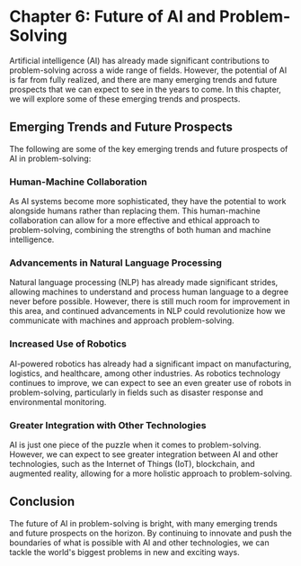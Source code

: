 Chapter 6: Future of AI and Problem-Solving
===========================================

Artificial intelligence (AI) has already made significant contributions to problem-solving across a wide range of fields. However, the potential of AI is far from fully realized, and there are many emerging trends and future prospects that we can expect to see in the years to come. In this chapter, we will explore some of these emerging trends and prospects.

Emerging Trends and Future Prospects
------------------------------------

The following are some of the key emerging trends and future prospects of AI in problem-solving:

### Human-Machine Collaboration

As AI systems become more sophisticated, they have the potential to work alongside humans rather than replacing them. This human-machine collaboration can allow for a more effective and ethical approach to problem-solving, combining the strengths of both human and machine intelligence.

### Advancements in Natural Language Processing

Natural language processing (NLP) has already made significant strides, allowing machines to understand and process human language to a degree never before possible. However, there is still much room for improvement in this area, and continued advancements in NLP could revolutionize how we communicate with machines and approach problem-solving.

### Increased Use of Robotics

AI-powered robotics has already had a significant impact on manufacturing, logistics, and healthcare, among other industries. As robotics technology continues to improve, we can expect to see an even greater use of robots in problem-solving, particularly in fields such as disaster response and environmental monitoring.

### Greater Integration with Other Technologies

AI is just one piece of the puzzle when it comes to problem-solving. However, we can expect to see greater integration between AI and other technologies, such as the Internet of Things (IoT), blockchain, and augmented reality, allowing for a more holistic approach to problem-solving.

Conclusion
----------

The future of AI in problem-solving is bright, with many emerging trends and future prospects on the horizon. By continuing to innovate and push the boundaries of what is possible with AI and other technologies, we can tackle the world's biggest problems in new and exciting ways.
